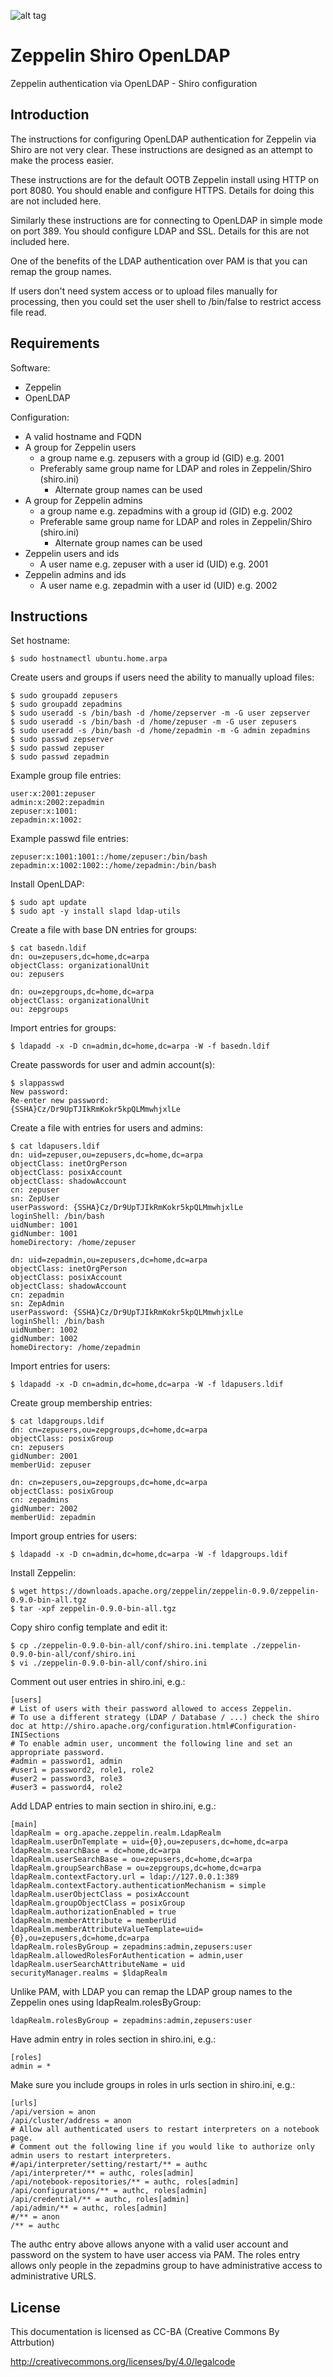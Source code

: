 ![alt tag](https://raw.githubusercontent.com/lateralblast/zeppelin-shiro-openldap/master/cat_zeppelin.png)

Zeppelin Shiro OpenLDAP
=======================

Zeppelin authentication via OpenLDAP - Shiro configuration

Introduction
------------

The instructions for configuring OpenLDAP authentication for Zeppelin via Shiro are not very clear.
These instructions are designed as an attempt to make the process easier.

These instructions are for the default OOTB Zeppelin install using HTTP on port 8080.
You should enable and configure HTTPS. Details for doing this are not included here.

Similarly these instructions are for connecting to OpenLDAP in simple mode on port 389.
You should configure LDAP and SSL. Details for this are not included here.

One of the benefits of the LDAP authentication over PAM is that you can remap the group names.

If users don't need system access or to upload files manually for processing,
then you could set the user shell to /bin/false to restrict access file read.

Requirements
------------

Software:

- Zeppelin
- OpenLDAP

Configuration:

- A valid hostname and FQDN
- A group for Zeppelin users
  - a group name e.g. zepusers with a group id (GID) e.g. 2001
  - Preferably same group name for LDAP and roles in Zeppelin/Shiro (shiro.ini)
    - Alternate group names can be used
- A group for Zeppelin admins
  - a group name e.g. zepadmins with a group id (GID) e.g. 2002
  - Preferable same group name for LDAP and roles in Zeppelin/Shiro (shiro.ini)
    - Alternate group names can be used
- Zeppelin users and ids
  - A user name e.g. zepuser with a user id (UID) e.g. 2001
- Zeppelin admins and ids
  - A user name e.g. zepadmin with a user id (UID) e.g. 2002

Instructions
------------

Set hostname:

```
$ sudo hostnamectl ubuntu.home.arpa
```

Create users and groups if users need the ability to manually upload files:

```
$ sudo groupadd zepusers
$ sudo groupadd zepadmins
$ sudo useradd -s /bin/bash -d /home/zepserver -m -G user zepserver
$ sudo useradd -s /bin/bash -d /home/zepuser -m -G user zepusers
$ sudo useradd -s /bin/bash -d /home/zepadmin -m -G admin zepadmins
$ sudo passwd zepserver
$ sudo passwd zepuser
$ sudo passwd zepadmin
```

Example group file entries:

```
user:x:2001:zepuser
admin:x:2002:zepadmin
zepuser:x:1001:
zepadmin:x:1002:
```

Example passwd file entries:

```
zepuser:x:1001:1001::/home/zepuser:/bin/bash
zepadmin:x:1002:1002::/home/zepadmin:/bin/bash
```

Install OpenLDAP:

```
$ sudo apt update
$ sudo apt -y install slapd ldap-utils
```

Create a file with base DN entries for groups:

```
$ cat basedn.ldif
dn: ou=zepusers,dc=home,dc=arpa
objectClass: organizationalUnit
ou: zepusers

dn: ou=zepgroups,dc=home,dc=arpa
objectClass: organizationalUnit
ou: zepgroups
```

Import entries for groups:

```
$ ldapadd -x -D cn=admin,dc=home,dc=arpa -W -f basedn.ldif
```

Create passwords for user and admin account(s):

```
$ slappasswd
New password: 
Re-enter new password: 
{SSHA}Cz/Dr9UpTJIkRmKokr5kpQLMmwhjxlLe
```

Create a file with entries for users and admins:

```
$ cat ldapusers.ldif
dn: uid=zepuser,ou=zepusers,dc=home,dc=arpa
objectClass: inetOrgPerson
objectClass: posixAccount
objectClass: shadowAccount
cn: zepuser
sn: ZepUser
userPassword: {SSHA}Cz/Dr9UpTJIkRmKokr5kpQLMmwhjxlLe
loginShell: /bin/bash
uidNumber: 1001
gidNumber: 1001
homeDirectory: /home/zepuser

dn: uid=zepadmin,ou=zepusers,dc=home,dc=arpa
objectClass: inetOrgPerson
objectClass: posixAccount
objectClass: shadowAccount
cn: zepadmin
sn: ZepAdmin
userPassword: {SSHA}Cz/Dr9UpTJIkRmKokr5kpQLMmwhjxlLe
loginShell: /bin/bash
uidNumber: 1002
gidNumber: 1002
homeDirectory: /home/zepadmin
```

Import entries for users:

```
$ ldapadd -x -D cn=admin,dc=home,dc=arpa -W -f ldapusers.ldif
```

Create group membership entries:

```
$ cat ldapgroups.ldif
dn: cn=zepusers,ou=zepgroups,dc=home,dc=arpa
objectClass: posixGroup
cn: zepusers
gidNumber: 2001
memberUid: zepuser

dn: cn=zepusers,ou=zepgroups,dc=home,dc=arpa
objectClass: posixGroup
cn: zepadmins
gidNumber: 2002
memberUid: zepadmin
```

Import group entries for users:

```
$ ldapadd -x -D cn=admin,dc=home,dc=arpa -W -f ldapgroups.ldif
```


Install Zeppelin:

```
$ wget https://downloads.apache.org/zeppelin/zeppelin-0.9.0/zeppelin-0.9.0-bin-all.tgz 
$ tar -xpf zeppelin-0.9.0-bin-all.tgz
```

Copy shiro config template and edit it:

```
$ cp ./zeppelin-0.9.0-bin-all/conf/shiro.ini.template ./zeppelin-0.9.0-bin-all/conf/shiro.ini
$ vi ./zeppelin-0.9.0-bin-all/conf/shiro.ini
```

Comment out user entries in shiro.ini, e.g.:

```
[users]
# List of users with their password allowed to access Zeppelin.
# To use a different strategy (LDAP / Database / ...) check the shiro doc at http://shiro.apache.org/configuration.html#Configuration-INISections
# To enable admin user, uncomment the following line and set an appropriate password.
#admin = password1, admin
#user1 = password2, role1, role2
#user2 = password3, role3
#user3 = password4, role2
```

Add LDAP entries to main section in shiro.ini, e.g.:

```
[main]
ldapRealm = org.apache.zeppelin.realm.LdapRealm
ldapRealm.userDnTemplate = uid={0},ou=zepusers,dc=home,dc=arpa
ldapRealm.searchBase = dc=home,dc=arpa
ldapRealm.userSearchBase = ou=zepusers,dc=home,dc=arpa
ldapRealm.groupSearchBase = ou=zepgroups,dc=home,dc=arpa
ldapRealm.contextFactory.url = ldap://127.0.0.1:389
ldapRealm.contextFactory.authenticationMechanism = simple
ldapRealm.userObjectClass = posixAccount
ldapRealm.groupObjectClass = posixGroup
ldapRealm.authorizationEnabled = true
ldapRealm.memberAttribute = memberUid
ldapRealm.memberAttributeValueTemplate=uid={0},ou=zepusers,dc=home,dc=arpa
ldapRealm.rolesByGroup = zepadmins:admin,zepusers:user
ldapRealm.allowedRolesForAuthentication = admin,user
ldapRealm.userSearchAttributeName = uid
securityManager.realms = $ldapRealm
```

Unlike PAM, with LDAP you can remap the LDAP group names to the Zeppelin ones using ldapRealm.rolesByGroup:

```
ldapRealm.rolesByGroup = zepadmins:admin,zepusers:user
```

Have admin entry in roles section in shiro.ini, e.g.:

```
[roles]
admin = *
```

Make sure you include groups in roles in urls section in shiro.ini, e.g.:

```
[urls]
/api/version = anon
/api/cluster/address = anon
# Allow all authenticated users to restart interpreters on a notebook page.
# Comment out the following line if you would like to authorize only admin users to restart interpreters.
#/api/interpreter/setting/restart/** = authc
/api/interpreter/** = authc, roles[admin]
/api/notebook-repositories/** = authc, roles[admin]
/api/configurations/** = authc, roles[admin]
/api/credential/** = authc, roles[admin]
/api/admin/** = authc, roles[admin]
#/** = anon
/** = authc
```

The authc entry above allows anyone with a valid user account and password on the system to have user access via PAM.
The roles entry allows only people in the zepadmins group to have administrative access to administrative URLS.

License
-------

This documentation is licensed as CC-BA (Creative Commons By Attrbution)

http://creativecommons.org/licenses/by/4.0/legalcode
